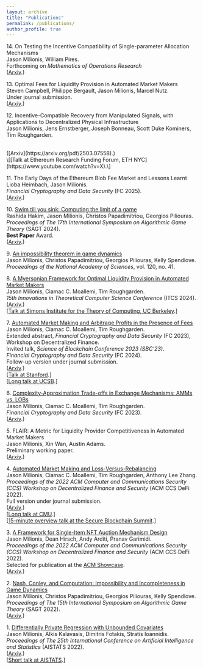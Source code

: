```yaml
---
layout: archive
title: "Publications"
permalink: /publications/
author_profile: true
---
```

<!--- FOR SEPARATE PAGES, uncomment this.
{% if author.googlescholar %}
  You can also find my articles on <u><a href="{{author.googlescholar}}">my Google Scholar profile</a>.</u>
{% endif %}

{% include base_path %}

{% for post in site.publications reversed %}
  {% include archive-single.html %}
{% endfor %}
--->

14\. On Testing the Incentive Compatibility of Single-parameter Allocation Mechanisms
<br />
Jason Milionis, William Pires.
<br />
Forthcoming on <i>Mathematics of Operations Research</i><!--, vol. XXX, no. XXX.-->
<br />
([Arxiv](https://arxiv.org/pdf/X).)

13\. Optimal Fees for Liquidity Provision in Automated Market Makers
<br />
Steven Campbell, Philippe Bergault, Jason Milionis, Marcel Nutz.
<br />
Under journal submission.
<br />
([Arxiv](https://arxiv.org/pdf/2508.08152).)

12\. Incentive-Compatible Recovery from Manipulated Signals, with Applications to Decentralized Physical Infrastructure
<br />
Jason Milionis, Jens Ernstberger, Joseph Bonneau, Scott Duke Kominers, Tim Roughgarden.
<!-- <br />
<i>Financial Cryptography and Data Security</i> (FC 2025). -->
<br />
([Arxiv](https://arxiv.org/pdf/2503.07558).)
<br />
\[[Talk at Ethereum Research Funding Forum, ETH NYC](https://www.youtube.com/watch?v=X).\]

11\. The Early Days of the Ethereum Blob Fee Market and Lessons Learnt
<br />
Lioba Heimbach, Jason Milionis.
<br />
<i>Financial Cryptography and Data Security</i> (FC 2025).
<br />
([Arxiv](https://arxiv.org/pdf/2502.12966).)

10\. [Swim till you sink: Computing the limit of a game](https://doi.org/10.1007/978-3-031-71033-9_12)
<br />
Rashida Hakim, Jason Milionis, Christos Papadimitriou, Georgios Piliouras.
<br />
<i>Proceedings of The 17th International Symposium on Algorithmic Game Theory</i> (SAGT 2024).
<br />
**Best Paper** Award.
<br />
([Arxiv](https://arxiv.org/pdf/2408.11146.pdf).)

9\. [An impossibility theorem in game dynamics](https://www.pnas.org/doi/10.1073/pnas.2305349120)
<br />
Jason Milionis, Christos Papadimitriou, Georgios Piliouras, Kelly Spendlove.
<br />
<i>Proceedings of the National Academy of Sciences</i>, vol. 120, no. 41.

8\. [A Myersonian Framework for Optimal Liquidity Provision in Automated Market Makers](https://doi.org/10.4230/LIPIcs.ITCS.2024.81)
<br />
Jason Milionis, Ciamac C. Moallemi, Tim Roughgarden.
<br />
<i>15th Innovations in Theoretical Computer Science Conference</i> (ITCS 2024).
<br />
([Arxiv](https://arxiv.org/pdf/2303.00208).)
<br />
\[[Talk at Simons Institute for the Theory of Computing, UC Berkeley](https://www.youtube.com/watch?v=rn3ccHwnrJ4).\]

7\. [Automated Market Making and Arbitrage Profits in the Presence of Fees](https://doi.org/10.1007/978-3-031-78676-1_9)
<br />
Jason Milionis, Ciamac C. Moallemi, Tim Roughgarden.
<br />
Extended abstract, <i>Financial Cryptography and Data Security</i> (FC 2023), Workshop on Decentralized Finance.
<br />
Invited talk, <i>Science of Blockchain Conference 2023 (SBC'23)</i>.
<br />
<i>Financial Cryptography and Data Security</i> (FC 2024).
<br />
Follow-up version under journal submission.
<br />
([Arxiv](https://arxiv.org/pdf/2305.14604).)
<br />
\[[Talk at Stanford](https://www.youtube.com/watch?v=zuJIf_VTtBE).\]
<br />
\[[Long talk at UCSB](https://www.youtube.com/watch?v=MzA8Jr4VabY).\]

6\. [Complexity-Approximation Trade-offs in Exchange Mechanisms: AMMs vs. LOBs](https://doi.org/10.1007/978-3-031-47754-6_19)
<br />
Jason Milionis, Ciamac C. Moallemi, Tim Roughgarden.
<br />
<i>Financial Cryptography and Data Security</i> (FC 2023).
<br />
([Arxiv](https://arxiv.org/pdf/2302.11652).)

5\. FLAIR: A Metric for Liquidity Provider Competitiveness in Automated Market Makers
<br />
Jason Milionis, Xin Wan, Austin Adams.
<br />
Preliminary working paper.
<br />
([Arxiv](https://arxiv.org/pdf/2306.09421).)

4\. [Automated Market Making and Loss-Versus-Rebalancing](https://dl.acm.org/doi/10.1145/3560832.3563441)
<br />
Jason Milionis, Ciamac C. Moallemi, Tim Roughgarden, Anthony Lee Zhang.
<br />
<i>Proceedings of the 2022 ACM Computer and Communications Security (CCS) Workshop on Decentralized Finance and Security</i> (ACM CCS DeFi 2022).
<br />
Full version under journal submission.
<br />
([Arxiv](https://arxiv.org/pdf/2208.06046).)
<br />
\[[Long talk at CMU](https://www.youtube.com/watch?v=Xz2PfxlKOZM).\]
<br />
\[[15-minute overview talk at the Secure Blockchain Summit](https://www.youtube.com/watch?v=ja3HPbkgaIY).\]

3\. [A Framework for Single-Item NFT Auction Mechanism Design](https://dl.acm.org/doi/10.1145/3560832.3563436)
<br />
Jason Milionis, Dean Hirsch, Andy Arditi, Pranav Garimidi.
<br />
<i>Proceedings of the 2022 ACM Computer and Communications Security (CCS) Workshop on Decentralized Finance and Security</i> (ACM CCS DeFi 2022).
<br />
Selected for publication at the [ACM Showcase](https://www.growkudos.com/publications/10.1145%25252F3560832.3563436/reader).
<br />
([Arxiv](https://arxiv.org/pdf/2209.11293).)

2\. [Nash, Conley, and Computation: Impossibility and Incompleteness in Game Dynamics](https://link.springer.com/content/pdf/bbm:978-3-031-15714-1/1?pdf=chapter%20toc)
<br />
Jason Milionis, Christos Papadimitriou, Georgios Piliouras, Kelly Spendlove.
<br />
<i>Proceedings of The 15th International Symposium on Algorithmic Game Theory</i> (SAGT 2022).
<br />
([Arxiv](https://arxiv.org/pdf/2203.14129).)

1\. [Differentially Private Regression with Unbounded Covariates](https://proceedings.mlr.press/v151/milionis22a.html)
<br />
Jason Milionis, Alkis Kalavasis, Dimitris Fotakis, Stratis Ioannidis.
<br />
<i>Proceedings of The 25th International Conference on Artificial Intelligence and Statistics</i> (AISTATS 2022).
<br />
([Arxiv](https://arxiv.org/pdf/2202.11199).)
<br />
\[[Short talk at AISTATS](https://virtual.aistats.org/virtual/2022/poster/3274).\]

